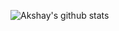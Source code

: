 ![Akshay's github stats](https://github-readme-stats.vercel.app/api?username=akshaydk&count_private=true&show_icons=true&theme=radical&include_all_commits=true)
